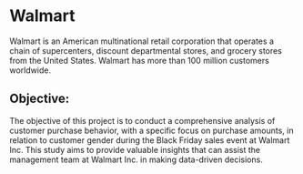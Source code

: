 # Walmart
Walmart is an American multinational retail corporation that operates a chain of supercenters, discount departmental stores, and grocery stores from the United States. Walmart has more than 100 million customers worldwide.

## Objective:

The objective of this project is to conduct a comprehensive analysis of customer purchase behavior, with a specific focus on purchase amounts, in relation to customer gender during the Black Friday sales event at Walmart Inc. This study aims to provide valuable insights that can assist the management team at Walmart Inc. in making data-driven decisions.


